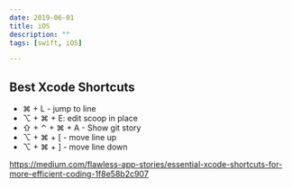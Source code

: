 ```yaml
---
date: 2019-06-01
title: iOS
description: ""
tags: [swift, iOS]

---
```


## Best Xcode Shortcuts

- ⌘ + L - jump to line
- ⌥ + ⌘ + E: edit scoop in place
- ⇧ + ⌃ + ⌘ + A - Show git story
- ⌥ + ⌘ + [ - move line up
- ⌥ + ⌘ + ] - move line down

https://medium.com/flawless-app-stories/essential-xcode-shortcuts-for-more-efficient-coding-1f8e58b2c907